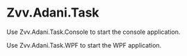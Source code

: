 # Zvv.Adani.Task

Use Zvv.Adani.Task.Console to start the console application.

Use Zvv.Adani.Task.WPF to start the WPF application.
